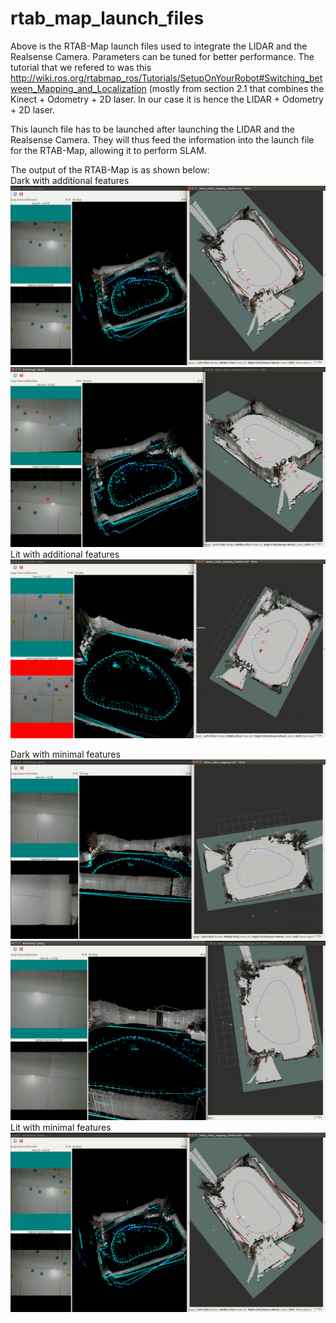 # rtab_map_launch_files

Above is the RTAB-Map launch files used to integrate the LIDAR and the Realsense Camera. Parameters can be tuned for better performance. The tutorial that we refered to was this http://wiki.ros.org/rtabmap_ros/Tutorials/SetupOnYourRobot#Switching_between_Mapping_and_Localization (mostly from section 2.1 that combines the Kinect + Odometry + 2D laser. In our case it is hence the LIDAR + Odometry + 2D laser.  
  
This launch file has to be launched after launching the LIDAR and the Realsense Camera. They will thus feed the information into the launch file for the RTAB-Map, allowing it to perform SLAM.  

The output of the RTAB-Map is as shown below:  
Dark with additional features
![alt text](https://github.com/frankienaik/rtab_map_launch_files/blob/master/capstone/dark_w_additional_feats(1).png)
![alt text](https://github.com/frankienaik/rtab_map_launch_files/blob/master/capstone/dark_w_additional_feats.png)  
Lit with additional features
![alt text](https://github.com/frankienaik/rtab_map_launch_files/blob/master/capstone/lit_w_additional_feats.png)
  
Dark with minimal features
![alt text](https://github.com/frankienaik/rtab_map_launch_files/blob/master/capstone/dark_w_min_feats(1).png)
![alt text](https://github.com/frankienaik/rtab_map_launch_files/blob/master/capstone/dark_w_min_feats.png)  
Lit with minimal features
![alt text](https://github.com/frankienaik/rtab_map_launch_files/blob/master/capstone/dark_w_additional_feats(1).png)





